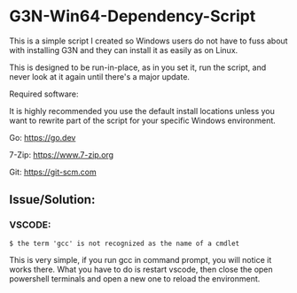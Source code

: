 # G3N-Win64-Dependency-Script
 This is a simple script I created so Windows users do not have to fuss about with installing G3N and they can install it as easily as on Linux.

This is designed to be run-in-place, as in you set it, run the script, and never look at it again until there's a major update.

Required software:

It is highly recommended you use the default install locations unless you want to rewrite part of the script for your specific Windows environment.

Go: https://go.dev

7-Zip: https://www.7-zip.org

Git: https://git-scm.com

## Issue/Solution:

### VSCODE:

    $ the term 'gcc' is not recognized as the name of a cmdlet

This is very simple, if you run gcc in command prompt, you will notice it works there. What you have to do is restart vscode, then close the open powershell terminals and open a new one to reload the environment.
